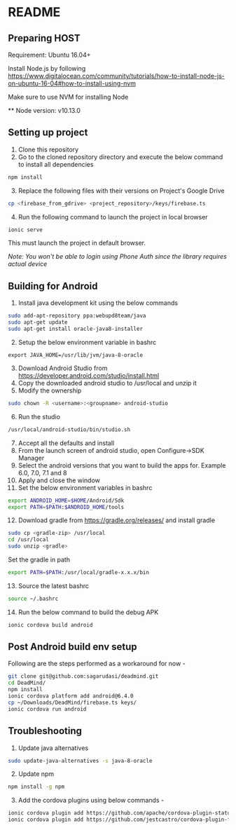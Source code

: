 # README

## Preparing HOST

Requirement: Ubuntu 16.04+

Install Node.js by following https://www.digitalocean.com/community/tutorials/how-to-install-node-js-on-ubuntu-16-04#how-to-install-using-nvm 

Make sure to use NVM for installing Node

** Node version: v10.13.0

## Setting up project

1. Clone this repository
2. Go to the cloned repository directory and execute the below command to install all dependencies 
```bash
npm install
```
3. Replace the following files with their versions on Project's Google Drive
```bash
cp <firebase_from_gdrive> <project_repository>/keys/firebase.ts
```
4. Run the following command to launch the project in local browser
```bash
ionic serve
```

This must launch the project in default browser.

*Note: You won't be able to login using Phone Auth since the library requires actual device*

## Building for Android

1. Install java development kit using the below commands 
```bash
sudo add-apt-repository ppa:webupd8team/java
sudo apt-get update
sudo apt-get install oracle-java8-installer
```
2. Setup the below environment variable in bashrc
```
export JAVA_HOME=/usr/lib/jvm/java-8-oracle
```
3. Download Android Studio from https://developer.android.com/studio/install.html 
4. Copy the downloaded android studio to /usr/local and unzip it
5. Modify the ownership
```bash
sudo chown -R <username>:<groupname> android-studio
```
6. Run the studio
```bash
/usr/local/android-studio/bin/studio.sh
```
7. Accept all the defaults and install
8. From the launch screen of android studio, open Configure->SDK Manager
9. Select the android versions that you want to build the apps for. Example 6.0, 7.0, 7.1 and 8
10. Apply and close the window
11. Set the below environment variables in bashrc
```bash
export ANDROID_HOME=$HOME/Android/Sdk
export PATH=$PATH:$ANDROID_HOME/tools
```
12. Download gradle from https://gradle.org/releases/ and install gradle
```bash
sudo cp <gradle-zip> /usr/local
cd /usr/local
sudo unzip <gradle>
```
Set the gradle in path
```bash
export PATH=$PATH:/usr/local/gradle-x.x.x/bin
```
13. Source the latest bashrc
```bash
source ~/.bashrc
```
14. Run the below command to build the debug APK
```bash
ionic cordova build android
```

## Post Android build env setup
Following are the steps performed as a workaround for now -
```bash
git clone git@github.com:sagarudasi/deadmind.git
cd DeadMind/
npm install
ionic cordova platform add android@6.4.0 
cp ~/Downloads/DeadMind/firebase.ts keys/
ionic cordova run android
```

## Troubleshooting

1. Update java alternatives
```bash
sudo update-java-alternatives -s java-8-oracle
```
2. Update npm
```bash
npm install -g npm
```
3. Add the cordova plugins using below commands - 
```bash
ionic cordova plugin add https://github.com/apache/cordova-plugin-statusbar.git
ionic cordova plugin add https://github.com/jestcastro/cordova-plugin-firebase.git
```